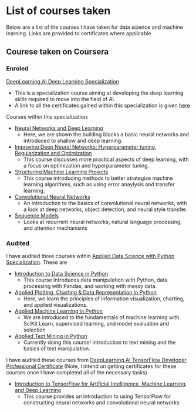# List of courses taken

Below are a list of the courses I have taken for data science and machine learning. Links are provided to certificates where applicable.
## Courese taken on Coursera

### Enroled

[DeepLearning.AI Deep Learning Specialization](https://www.coursera.org/specializations/deep-learning)
* This is a specialization course aiming at developing the deep learning skills required to move into the field of AI.
* A link to all the certificates gained within this specialization is given [here](https://coursera.org/share/218ca33e1dd94cb279cede7d93b27f5a)

Courses within this specialization:
* [Neural Networks and Deep Learning](https://www.coursera.org/learn/neural-networks-deep-learning?specialization=deep-learning)
    * Here, we are shown the building blocks a basic neural networks and introduced to shallow and deep learning.
* [Improving Deep Neural Networks: Hyperparameter tuning, Regularization and Optimization](https://www.coursera.org/learn/deep-neural-network?specialization=deep-learning)
    * This course discusses more practical aspects of deep learning, with a focus on optimization and hyperparameter tuning.
* [Structuring Machine Learning Projects](https://www.coursera.org/learn/machine-learning-projects?specialization=deep-learning)
    * This course introducing methods to better strategize machine learning algorithms, such as using error anaylysis and transfer learning.
* [Convolutional Neural Networks](https://www.coursera.org/learn/convolutional-neural-networks?specialization=deep-learning)
    * An introduction to the basics of convolutional neural networks, with a look at deep networks, object detection, and neural style transfer.
* [Sequence Models](https://www.coursera.org/learn/nlp-sequence-models)
    * Looks at recurrent neural networks, natural language processing, and attention mechanisms

### Audited

I have audited three courses within [Applied Data Science with Python Specialization](https://www.coursera.org/specializations/data-science-python). These are
* [Introduction to Data Science in Python](https://www.coursera.org/learn/python-data-analysis?specialization=data-science-python)
    * This course introduces data manipulation with Python, data processing with Pandas, and working with messy data.
* [Applied Plotting, Charting & Data Representation in Python](https://www.coursera.org/learn/python-plotting?specialization=data-science-python)
    * Here, we learn the principles of information visualization, charting, and applied visualizations.
* [Applied Machine Learning in Python](https://www.coursera.org/learn/python-machine-learning?specialization=data-science-python)
    * We are introduced to the fundamentals of machine learning with SciKit Learn, supervised learning, and model evaluation and selection
* [Applied Text Mining in Python](https://www.coursera.org/learn/python-text-mining?specialization=data-science-python)
   * Currently doing this course! Introduction to text mining and the basics of text manipulation.
    
I have audited these courses from [DeepLearning.AI TensorFlow Developer Professional Certificate](https://www.coursera.org/professional-certificates/tensorflow-in-practice) (Note, I intend on getting certificates for these courses once I have completed all of the necessary tasks)
* [Introduction to TensorFlow for Artificial Intelligence, Machine Learning, and Deep Learning](https://www.coursera.org/learn/introduction-tensorflow)
    * This course provides an introduction to using TensorFlow for constructing neural networks and convolutional neural networks 
  
